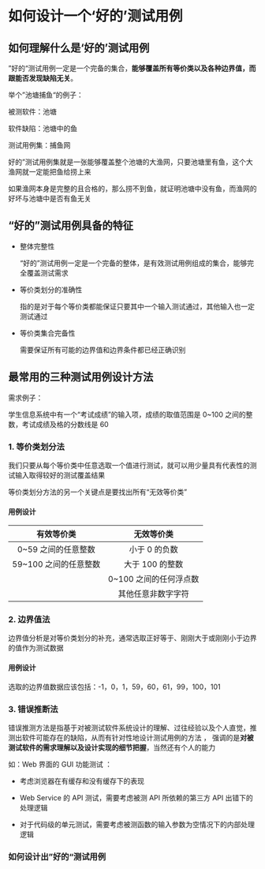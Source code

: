 # 如何设计一个‘好的’测试用例

## 如何理解什么是‘好的’测试用例

”好的“测试用例一定是一个完备的集合，**能够覆盖所有等价类以及各种边界值，而跟能否发现缺陷无关**。

举个”池塘捕鱼“的例子：

被测软件：池塘

软件缺陷：池塘中的鱼

测试用例集：捕鱼网

 好的”测试用例集就是一张能够覆盖整个池塘的大渔网，只要池塘里有鱼，这个大渔网就一定能把鱼给捞上来 

 如果渔网本身是完整的且合格的，那么捞不到鱼，就证明池塘中没有鱼，而渔网的好坏与池塘中是否有鱼无关 

##  “好的”测试用例具备的特征 

+ 整体完整性

   “好的”测试用例一定是一个完备的整体，是有效测试用例组成的集合，能够完全覆盖测试需求 

+ 等价类划分的准确性

   指的是对于每个等价类都能保证只要其中一个输入测试通过，其他输入也一定测试通过

+ 等价类集合完备性

   需要保证所有可能的边界值和边界条件都已经正确识别 

## 最常用的三种测试用例设计方法

需求例子：

 学生信息系统中有一个“考试成绩”的输入项，成绩的取值范围是 0~100 之间的整数，考试成绩及格的分数线是 60

### 1. 等价类划分法

 我们只要从每个等价类中任意选取一个值进行测试，就可以用少量具有代表性的测试输入取得较好的测试覆盖结果 

 等价类划分方法的另一个关键点是要找出所有“无效等价类” 

#### 用例设计

|      有效等价类       |       无效等价类       |
| :-------------------: | :--------------------: |
|  0~59 之间的任意整数  |     小于 0 的负数      |
| 59~100 之间的任意整数 |    大于 100 的整数     |
|                       | 0~100 之间的任何浮点数 |
|                       |   其他任意非数字字符   |

### 2. 边界值法

 边界值分析是对等价类划分的补充，通常选取正好等于、刚刚大于或刚刚小于边界的值作为测试数据 

#### 用例设计

 选取的边界值数据应该包括：-1，0，1，59，60，61，99，100，101 

### 3. 错误推断法

 错误推测方法是指基于对被测试软件系统设计的理解、过往经验以及个人直觉，推测出软件可能存在的缺陷，从而有针对性地设计测试用例的方法 ， 强调的是**对被测试软件的需求理解以及设计实现的细节把握**，当然还有个人的能力

 如：Web 界面的 GUI 功能测试 ：

+  考虑浏览器在有缓存和没有缓存下的表现 

+  Web Service 的 API 测试，需要考虑被测 API 所依赖的第三方 API 出错下的处理逻辑 
+  对于代码级的单元测试，需要考虑被测函数的输入参数为空情况下的内部处理逻辑 

### 如何设计出”好的“测试用例



